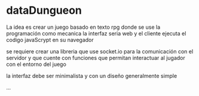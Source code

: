 # dataDungueon

La idea es crear un juego basado en texto rpg donde se use la programación como mecanica 
la interfaz seria web y el cliente ejecuta el codigo javaScrypt en su navegador

se requiere crear una libreria que use socket.io para la comunicación con el servidor y que cuente con funciones que permitan interactuar al jugador con
el entorno del juego

la interfaz debe ser minimalista y con un diseño generalmente simple 

...
